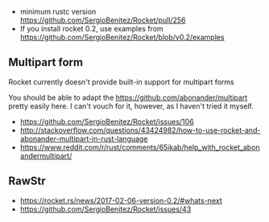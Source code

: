 - minimum rustc version https://github.com/SergioBenitez/Rocket/pull/256
- If you install rocket 0.2, use examples from https://github.com/SergioBenitez/Rocket/blob/v0.2/examples

## Multipart form

Rocket currently doesn't provide built-in support for multipart forms

You should be able to adapt the https://github.com/abonander/multipart pretty easily here. I can't vouch for it, however, as I haven't tried it myself.

- https://github.com/SergioBenitez/Rocket/issues/106
- http://stackoverflow.com/questions/43424982/how-to-use-rocket-and-abonander-multipart-in-rust-language
- https://www.reddit.com/r/rust/comments/65ikab/help_with_rocket_abonandermultipart/

## RawStr

- https://rocket.rs/news/2017-02-06-version-0.2/#whats-next
- https://github.com/SergioBenitez/Rocket/issues/43
